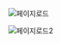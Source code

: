 
 ![페이지로드](https://github.com/user-attachments/assets/9289f1e3-5f6a-4d70-9b78-390301bb2f79)

![페이지로드2](https://github.com/user-attachments/assets/b05695a2-d933-4be0-907e-d5f7d823543a)
